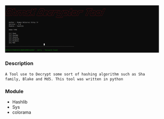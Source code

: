 ![image](https://raw.githubusercontent.com/Romeo0101/PasswordCracker/main/images/banner.PNG)

### Description

    A Tool use to Decrypt some sort of hashing algorithm such as Sha family, Blake and Md5. This tool was written in python

### Module
- Hashlib
- Sys
- colorama



